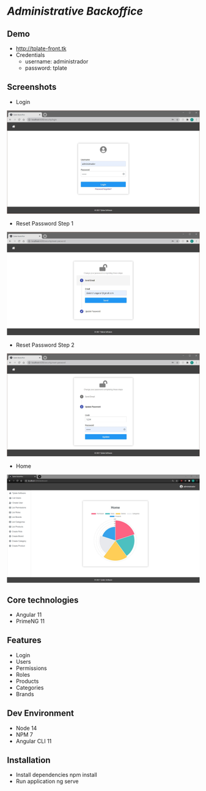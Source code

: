 # _Administrative Backoffice_

## Demo
- http://tplate-front.tk
- Credentials
  - username: administrador
  - password: tplate
  
## Screenshots
- Login

![alt text](https://raw.githubusercontent.com/danielchungara1/v1-tplate-backoffice/develop/src/assets/snapshots/login.JPG?raw=true)

- Reset Password Step 1

![alt text](https://raw.githubusercontent.com/danielchungara1/v1-tplate-backoffice/develop/src/assets/snapshots/resetPasswordStep1.JPG?raw=true)

- Reset Password Step 2

![alt text](https://raw.githubusercontent.com/danielchungara1/v1-tplate-backoffice/develop/src/assets/snapshots/resetPasswordStep2.JPG?raw=true)

- Home

![alt text](https://raw.githubusercontent.com/danielchungara1/v1-tplate-backoffice/develop/src/assets/snapshots/home.JPG?raw=true)

## Core technologies
- Angular 11
- PrimeNG 11

## Features
- Login
- Users
- Permissions
- Roles
- Products
- Categories
- Brands

## Dev Environment
- Node 14
- NPM 7
- Angular CLI 11

## Installation
- Install dependencies npm install
- Run application ng serve
